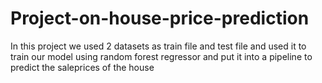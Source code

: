 # Project-on-house-price-prediction
In this project we used 2 datasets as train file and test file and used it to train our model using random forest regressor and put it into a pipeline to predict the saleprices of the house 
